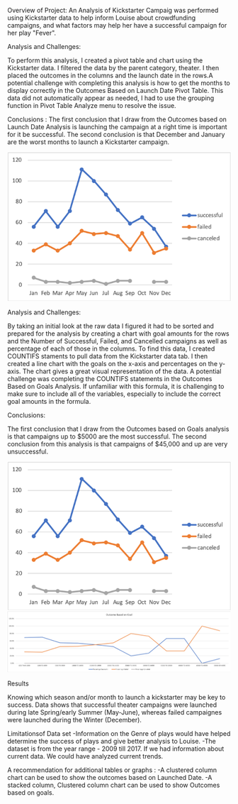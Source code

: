 Overview of Project:
  An Analysis of Kickstarter Campaig was performed using Kickstarter data to help inform Louise about crowdfunding campaigns, and what factors may help her have a successful campaign for her play "Fever".

Analysis and Challenges:

  To perform this analysis, I created a pivot table and chart using the Kickstarter data. I filtered the data by the parent category, theater. I then placed the outcomes in the columns and the launch date in the rows.A potential challenge with completing this analysis is how to get the months to display correctly in the Outcomes Based on Launch Date Pivot Table. This data did not automatically appear as needed, I had to use the grouping function in Pivot Table Analyze menu to resolve the issue. 

Conclusions :
  The first conclusion that I draw from the Outcomes based on Launch Date Analysis is launching the campaign at a right time is important for it be successful.
The second conclusion is that December and January are the worst months to launch a Kickstarter campaign.


![image](https://github.com/morriscomia/kickstarter-analysis-/blob/4bf1b7fe2bdb7b59c81fbae9cab6b1d50d1039e0/Theater_Outcomes_vs_Launch.png%20.png)

Analysis and Challenges:

  By taking an initial look at the raw data I figured it had to be sorted and prepared for the analysis by creating a chart with goal amounts for the rows and the Number of Successful, Failed, and Cancelled campaigns as well as percentage of each of those in the columns. To find this data, I created COUNTIFS staments to pull data from the Kickstarter data tab. I then created a line chart with the goals on the x-axis and percentages on the y-axis. The chart gives a great visual representation of the data. A potential challenge was completing the COUNTIFS statements in the Outcomes Based on Goals Analysis. If unfamiliar with this formula, it is challenging to make sure to include all of the variables, especially to include the correct goal amounts in the formula.

Conclusions: 

The first conclusion that I draw from the Outcomes based on Goals analysis is that campaigns up to $5000 are the most successful. The second conclusion from this analysis is that campaigns of $45,000 and up are very unsuccessful.

![image](https://github.com/morriscomia/kickstarter-analysis-/blob/4bf1b7fe2bdb7b59c81fbae9cab6b1d50d1039e0/Theater_Outcomes_vs_Launch.png%20.png)
![Launch](https://github.com/morriscomia/kickstarter-analysis-/blob/6596b2609115e109a6608b7b263ed6028ba63901/Outcomes_vs_Goals.png)



Results

  Knowing which season and/or month to launch a kickstarter may be key to success. Data shows that successful theater campaigns were launched during late Spring/early Summer (May-June), whereas failed campaignes were launched during the Winter (December).

Limitationsof Data set
-Information on the Genre of plays would have helped determine the success of plays and give better analysis to Louise.
-The dataset is from the year range - 2009 till 2017. If we had information about current data. We could have analyzed current trends.

A recommendation for additional tables or graphs :
-A clustered column chart can be used to show the outcomes based on Launched Date.
-A stacked column, Clustered column chart can be used to show Outcomes based on goals.
